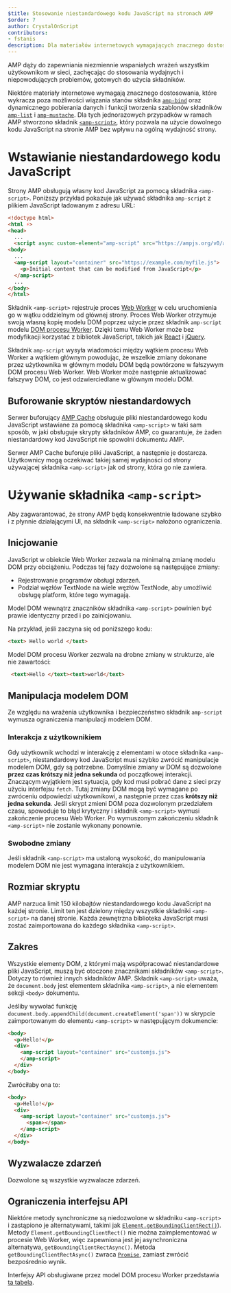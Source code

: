 ```yaml
---
$title: Stosowanie niestandardowego kodu JavaScript na stronach AMP
$order: 7
author: CrystalOnScript
contributors:
- fstanis
description: Dla materiałów internetowych wymagających znacznego dostosowania w AMP stworzono składnik amp-script, pozwalający na użycie dowolnego kodu JavaScript na stronie AMP bez wpływu na jej ogólną wydajność.
---
```


AMP dąży do zapewniania niezmiennie wspaniałych wrażeń wszystkim użytkownikom w sieci, zachęcając do stosowania wydajnych i niepowodujących problemów, gotowych do użycia składników.

Niektóre materiały internetowe wymagają znacznego dostosowania, które wykracza poza możliwości wiązania stanów składnika [`amp-bind`](../../../documentation/components/reference/amp-bind.md?format=websites) oraz dynamicznego pobierania danych i funkcji tworzenia szablonów składników [`amp-list`](../../../documentation/components/reference/amp-list.md?format=websites) i [`amp-mustache`](../../../documentation/components/reference/amp-mustache.md?format=websites). Dla tych jednorazowych przypadków w ramach AMP stworzono składnik [`<amp-script>`](../../../documentation/components/reference/amp-script.md?format=websites), który pozwala na użycie dowolnego kodu JavaScript na stronie AMP bez wpływu na ogólną wydajność strony.

# Wstawianie niestandardowego kodu JavaScript

Strony AMP obsługują własny kod JavaScript za pomocą składnika `<amp-script>`. Poniższy przykład pokazuje jak używać składnika `amp-script` z plikiem JavaScript ładowanym z adresu URL:

```html
<!doctype html>
<html ⚡>
<head>
  ...
  <script async custom-element="amp-script" src="https://ampjs.org/v0/amp-script-0.1.js"></script>
<body>
  ...
  <amp-script layout="container" src="https://example.com/myfile.js">
    <p>Initial content that can be modified from JavaScript</p>
  </amp-script>
  ...
</body>
</html>
```

Składnik `<amp-script>` rejestruje proces [Web Worker](https://developer.mozilla.org/en-US/docs/Web/API/Web_Workers_API) w celu uruchomienia go w wątku oddzielnym od głównej strony. Proces Web Worker otrzymuje swoją własną kopię modelu DOM poprzez użycie przez składnik `amp-script` modelu [DOM procesu Worker](https://github.com/ampproject/worker-dom). Dzięki temu Web Worker może bez modyfikacji korzystać z bibliotek JavaScript, takich jak [React](https://reactjs.org/) i [jQuery](https://jquery.com/).

Składnik `amp-script` wysyła wiadomości między wątkiem procesu Web Worker a wątkiem głównym powodując, że wszelkie zmiany dokonane przez użytkownika w głównym modelu DOM będą powtórzone w fałszywym DOM procesu Web Worker. Web Worker może następnie aktualizować fałszywy DOM, co jest odzwierciedlane w głównym modelu DOM.

## Buforowanie skryptów niestandardowych

Serwer buforujący [AMP Cache](../../../documentation/guides-and-tutorials/learn/amp-caches-and-cors/how_amp_pages_are_cached.md) obsługuje pliki niestandardowego kodu JavaScript wstawiane za pomocą składnika `<amp-script>` w taki sam sposób, w jaki obsługuje skrypty składników AMP, co gwarantuje, że żaden niestandardowy kod JavaScript nie spowolni dokumentu AMP.

Serwer AMP Cache buforuje pliki JavaScript, a następnie je dostarcza. Użytkownicy mogą oczekiwać takiej samej wydajności od strony używającej składnika `<amp-script>` jak od strony, która go nie zawiera.

# Używanie składnika `<amp-script>`

Aby zagwarantować, że strony AMP będą konsekwentnie ładowane szybko i z płynnie działającymi UI, na składnik `<amp-script>` nałożono ograniczenia.

## Inicjowanie

JavaScript w obiekcie Web Worker zezwala na minimalną zmianę modelu DOM przy obciążeniu. Podczas tej fazy dozwolone są następujące zmiany:

- Rejestrowanie programów obsługi zdarzeń.
- Podział węzłów TextNode na wiele węzłów TextNode, aby umożliwić obsługę platform, które tego wymagają.

Model DOM wewnątrz znaczników składnika `<amp-script>` powinien być prawie identyczny przed i po zainicjowaniu.

Na przykład, jeśli zaczyna się od poniższego kodu:

```html
<text> Hello world </text>
```

Model DOM procesu Worker zezwala na drobne zmiany w strukturze, ale nie zawartości:

```html
 <text>Hello </text><text>world</text>
```

## Manipulacja modelem DOM

Ze względu na wrażenia użytkownika i bezpieczeństwo składnik `amp-script` wymusza ograniczenia manipulacji modelem DOM.

### Interakcja z użytkownikiem

Gdy użytkownik wchodzi w interakcję z elementami w otoce składnika `<amp-script>`, niestandardowy kod JavaScript musi szybko zwrócić manipulacje modelem DOM, gdy są potrzebne. Domyślnie zmiany w DOM są dozwolone <strong>przez czas krótszy niż jedna sekunda</strong> od początkowej interakcji. Znaczącym wyjątkiem jest sytuacja, gdy kod musi pobrać dane z sieci przy użyciu interfejsu <code>fetch</code>. Tutaj zmiany DOM mogą być wymagane po zwróceniu odpowiedzi użytkownikowi, a następnie przez czas <strong>krótszy niż jedna sekunda</strong>. Jeśli skrypt zmieni DOM poza dozwolonym przedziałem czasu, spowoduje to błąd krytyczny i składnik `<amp-script>` wymusi zakończenie procesu Web Worker. Po wymuszonym zakończeniu składnik `<amp-script>` nie zostanie wykonany ponownie.

### Swobodne zmiany

Jeśli składnik `<amp-script>` ma ustaloną wysokość, do manipulowania modelem DOM nie jest wymagana interakcja z użytkownikiem.

## Rozmiar skryptu

AMP narzuca limit 150 kilobajtów niestandardowego kodu JavaScript na każdej stronie. Limit ten jest dzielony między wszystkie składniki `<amp-script>` na danej stronie. Każda zewnętrzna biblioteka JavaScript musi zostać zaimportowana do każdego składnika `<amp-script>`.

## Zakres

Wszystkie elementy DOM, z którymi mają współpracować niestandardowe pliki JavaScript, muszą być otoczone znacznikami składników `<amp-script>`. Dotyczy to również innych składników AMP. Składnik `<amp-script>` uważa, że `document.body` jest elementem składnika `<amp-script>`, a nie elementem sekcji `<body>` dokumentu.

Jeśliby wywołać funkcję `document.body.appendChild(document.createElement('span'))` w skrypcie zaimportowanym do elementu `<amp-script>` w następującym dokumencie:

```html
<body>
  <p>Hello!</p>
  <div>
    <amp-script layout="container" src="customjs.js">
    </amp-script>
  </div>
</body>
```

Zwróciłaby ona to:

```html
<body>
  <p>Hello!</p>
  <div>
    <amp-script layout="container" src="customjs.js">
      <span></span>
    </amp-script>
  </div>
</body>
```

## Wyzwalacze zdarzeń

Dozwolone są wszystkie wyzwalacze zdarzeń.

## Ograniczenia interfejsu API <a name="api-restrictions"></a>

Niektóre metody synchroniczne są niedozwolone w składniku `<amp-script>` i zastąpiono je alternatywami, takimi jak [`Element.getBoundingClientRect()`](https://developer.mozilla.org/en-US/docs/Web/API/Element/getBoundingClientRect)). Metody `Element.getBoundingClientRect()` nie można zaimplementować w procesie Web Worker, więc zapewniona jest jej asynchroniczna alternatywa, `getBoundingClientRectAsync()`. Metoda `getBoundingClientRectAsync()` zwraca [`Promise`](https://developer.mozilla.org/en-US/docs/Web/JavaScript/Reference/Global_Objects/Promise), zamiast zwrócić bezpośrednio wynik.

Interfejsy API obsługiwane przez model DOM procesu Worker przedstawia [ta tabela](https://github.com/ampproject/worker-dom/blob/main/web_compat_table.md).
